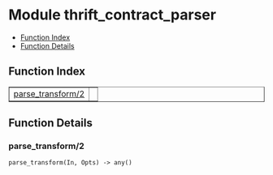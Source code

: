

# Module thrift_contract_parser #
* [Function Index](#index)
* [Function Details](#functions)


<a name="index"></a>

## Function Index ##


<table width="100%" border="1" cellspacing="0" cellpadding="2" summary="function index"><tr><td valign="top"><a href="#parse_transform-2">parse_transform/2</a></td><td></td></tr></table>


<a name="functions"></a>

## Function Details ##

<a name="parse_transform-2"></a>

### parse_transform/2 ###

`parse_transform(In, Opts) -> any()`


